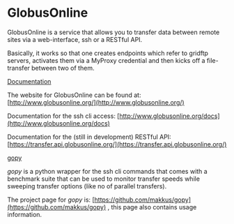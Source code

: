 # GlobusOnline

GlobusOnline is a service that allows you to transfer data between remote sites via a web-interface, ssh or a RESTful API.  

Basically, it works so that one creates endpoints which refer to gridftp servers, activates them via a MyProxy credential and then kicks off a file-transfer between two of them.

[Documentation](https://reannz.atlassian.net/wiki/pages/createpage.action?spaceKey=BeSTGRID&title=Documentation&linkCreation=true&fromPageId=3818228915)

The website for GlobusOnline can be found at: [http://www.globusonline.org/](http://www.globusonline.org/)

Documentation for the ssh cli access: [http://www.globusonline.org/docs](http://www.globusonline.org/docs)

Documentation for the (still in development) RESTful API: [https://transfer.api.globusonline.org/](https://transfer.api.globusonline.org/)

[gopy](https://reannz.atlassian.net/wiki/pages/createpage.action?spaceKey=BeSTGRID&title=gopy&linkCreation=true&fromPageId=3818228915)

*gopy* is a python wrapper for the ssh cli commands that comes with a benchmark suite that can be used to monitor transfer speeds while sweeping transfer options (like no of parallel transfers). 

The project page for *gopy* is: [https://github.com/makkus/gopy](https://github.com/makkus/gopy) , this page also contains usage information.

